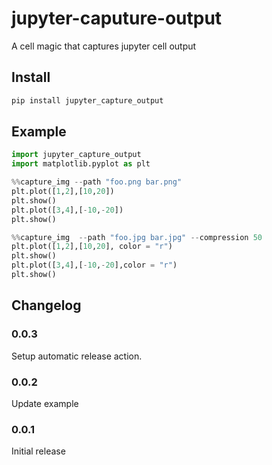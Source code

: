 # jupyter-caputure-output
A cell magic that captures jupyter cell output

## Install

```py
pip install jupyter_capture_output
```

## Example

```py
import jupyter_capture_output
import matplotlib.pyplot as plt
```

```py
%%capture_img --path "foo.png bar.png"
plt.plot([1,2],[10,20])
plt.show()
plt.plot([3,4],[-10,-20])
plt.show()
```

```py
%%capture_img  --path "foo.jpg bar.jpg" --compression 50
plt.plot([1,2],[10,20], color = "r")
plt.show()
plt.plot([3,4],[-10,-20],color = "r")
plt.show()
```

## Changelog

### 0.0.3

Setup automatic release action.

### 0.0.2

Update example

### 0.0.1

Initial release
